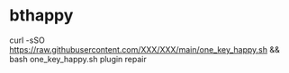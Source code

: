 # bthappy
curl -sSO https://raw.githubusercontent.com/XXX/XXX/main/one_key_happy.sh && bash one_key_happy.sh
plugin
repair
